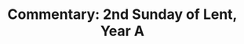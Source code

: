 ---
title: "Commentary: 2nd Sunday of Lent, Year A"
layout: reader
description: "Theme: God's call and our response"
feature_image: posts/commentary-lent.webp
category: commentary
published: true
---